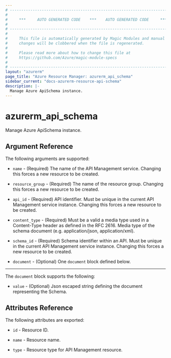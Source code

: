 ```yaml
---
# ----------------------------------------------------------------------------
#
#     ***     AUTO GENERATED CODE    ***    AUTO GENERATED CODE     ***
#
# ----------------------------------------------------------------------------
#
#     This file is automatically generated by Magic Modules and manual
#     changes will be clobbered when the file is regenerated.
#
#     Please read more about how to change this file at
#     https://github.com/Azure/magic-module-specs
#
# ----------------------------------------------------------------------------
layout: "azurerm"
page_title: "Azure Resource Manager: azurerm_api_schema"
sidebar_current: "docs-azurerm-resource-api-schema"
description: |-
  Manage Azure ApiSchema instance.
---
```


# azurerm_api_schema

Manage Azure ApiSchema instance.


## Argument Reference

The following arguments are supported:

* `name` - (Required) The name of the API Management service. Changing this forces a new resource to be created.

* `resource_group` - (Required) The name of the resource group. Changing this forces a new resource to be created.

* `api_id` - (Required) API identifier. Must be unique in the current API Management service instance. Changing this forces a new resource to be created.

* `content_type` - (Required) Must be a valid a media type used in a Content-Type header as defined in the RFC 2616. Media type of the schema document (e.g. application/json, application/xml).

* `schema_id` - (Required) Schema identifier within an API. Must be unique in the current API Management service instance. Changing this forces a new resource to be created.

* `document` - (Optional) One `document` block defined below.

---

The `document` block supports the following:

* `value` - (Optional) Json escaped string defining the document representing the Schema.

## Attributes Reference

The following attributes are exported:

* `id` - Resource ID.

* `name` - Resource name.

* `type` - Resource type for API Management resource.
